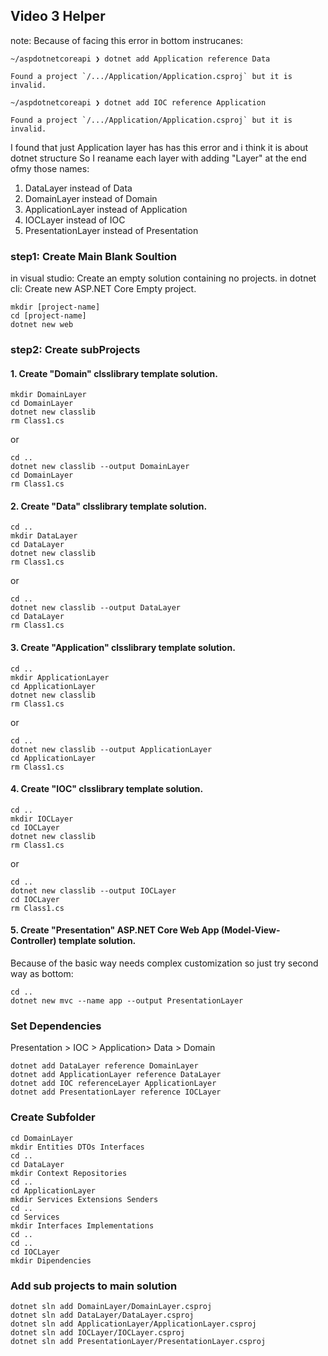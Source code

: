 ## Video 3 Helper

note: Because of facing this error in bottom instrucanes:
```
~/aspdotnetcoreapi ❯ dotnet add Application reference Data 
```
```
Found a project `/.../Application/Application.csproj` but it is invalid.
```
```
~/aspdotnetcoreapi ❯ dotnet add IOC reference Application        
```
```
Found a project `/.../Application/Application.csproj` but it is invalid.
```
I found that just Application layer has has this error and i think it is about dotnet structure So  I reaname each layer with adding "Layer" at the end ofmy those names:
1. DataLayer instead of Data
2. DomainLayer instead of Domain
3. ApplicationLayer instead of Application
4. IOCLayer instead of IOC
5. PresentationLayer instead of Presentation 

### step1: Create Main Blank Soultion
in visual studio: Create an empty solution containing no projects.
in dotnet cli: Create new ASP.NET Core Empty project.
```
mkdir [project-name]
cd [project-name]
dotnet new web
```
### step2: Create subProjects
#### 1. Create "Domain" clsslibrary template solution.
```
mkdir DomainLayer
cd DomainLayer
dotnet new classlib
rm Class1.cs
```
or
```
cd ..
dotnet new classlib --output DomainLayer
cd DomainLayer
rm Class1.cs
```
#### 2. Create "Data" clsslibrary template solution.
```
cd ..
mkdir DataLayer
cd DataLayer
dotnet new classlib
rm Class1.cs
```
or
```
cd ..
dotnet new classlib --output DataLayer
cd DataLayer
rm Class1.cs
```
#### 3. Create "Application" clsslibrary template solution.
```
cd ..
mkdir ApplicationLayer
cd ApplicationLayer
dotnet new classlib
rm Class1.cs
```
or
```
cd ..
dotnet new classlib --output ApplicationLayer
cd ApplicationLayer
rm Class1.cs
```
#### 4. Create "IOC" clsslibrary template solution.
```
cd ..
mkdir IOCLayer
cd IOCLayer
dotnet new classlib
rm Class1.cs
```
or
```
cd ..
dotnet new classlib --output IOCLayer
cd IOCLayer
rm Class1.cs
```
#### 5. Create "Presentation" ASP.NET Core Web App (Model-View-Controller) template solution.
Because of the basic way needs complex customization so just try second way as bottom:
```
cd ..
dotnet new mvc --name app --output PresentationLayer
```

### Set Dependencies
Presentation > IOC > Application> Data > Domain 
```
dotnet add DataLayer reference DomainLayer
dotnet add ApplicationLayer reference DataLayer
dotnet add IOC referenceLayer ApplicationLayer
dotnet add PresentationLayer reference IOCLayer
```
### Create Subfolder
```
cd DomainLayer
mkdir Entities DTOs Interfaces
cd ..
cd DataLayer
mkdir Context Repositories
cd ..
cd ApplicationLayer
mkdir Services Extensions Senders
cd ..
cd Services
mkdir Interfaces Implementations
cd ..
cd ..
cd IOCLayer
mkdir Dipendencies
```
### Add sub projects to main solution
```
dotnet sln add DomainLayer/DomainLayer.csproj
dotnet sln add DataLayer/DataLayer.csproj
dotnet sln add ApplicationLayer/ApplicationLayer.csproj
dotnet sln add IOCLayer/IOCLayer.csproj
dotnet sln add PresentationLayer/PresentationLayer.csproj
```
